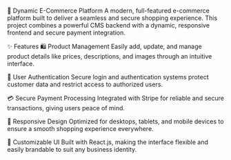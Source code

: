 🛒 Dynamic E-Commerce Platform
A modern, full-featured e-commerce platform built to deliver a seamless and secure shopping experience. This project combines a powerful CMS backend with a dynamic, responsive frontend and secure payment integration.

✨ Features
🛍️ Product Management
Easily add, update, and manage product details like prices, descriptions, and images through an intuitive interface.

🔐 User Authentication
Secure login and authentication systems protect customer data and restrict access to authorized users.

💳 Secure Payment Processing
Integrated with Stripe for reliable and secure transactions, giving users peace of mind.

📱 Responsive Design
Optimized for desktops, tablets, and mobile devices to ensure a smooth shopping experience everywhere.

🎨 Customizable UI
Built with React.js, making the interface flexible and easily brandable to suit any business identity.

